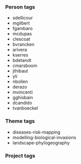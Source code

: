### Person tags
* sdellicour
* mgilbert
* fgambaro
* mcdupas
* clescoat
* bvrancken
* arivera
* kserres
* bdetandt
* cmarsboom
* jthibaut
* yli
* nbollen
* derazo
* mvincenti
* gghisbain
* dcandido
* tvanboeckel
 
### Theme tags
* diseases-risk-mapping
* modelling-biological-invasions
* landscape-phylogeography

### Project tags
